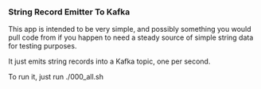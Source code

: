 ### String Record Emitter To Kafka

This app is intended to be very simple, and possibly something you would pull
code from if you happen to need a steady source of simple string data for
testing purposes.

It just emits string records into a Kafka topic, one per second.

To run it, just run ./000_all.sh
